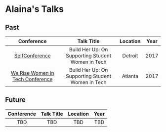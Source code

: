 # Alaina's Talks

## Past

| Conference | Talk Title | Location | Year |
| :--------: | :--------: | :------: | :--: |
| [SelfConference](http://selfconference.org/) | Build Her Up: On Supporting Student Women in Tech | Detroit | 2017 |
| [We Rise Women in Tech Conference](https://werise.tech/) | Build Her Up: On Supporting Student Women in Tech | Atlanta | 2017 |

## Future

| Conference | Talk Title | Location | Year |
| :--------: | :--------: | :------: | :--: |
| TBD | TBD | TBD | TBD |
